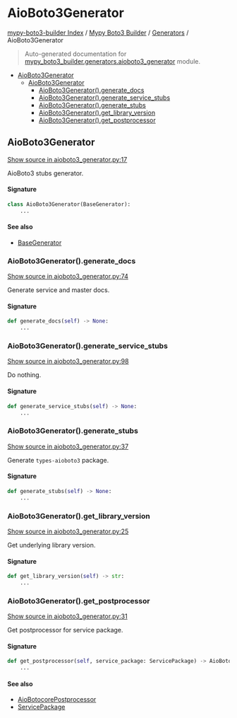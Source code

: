 # AioBoto3Generator

[mypy-boto3-builder Index](../../README.md#mypy-boto3-builder-index) /
[Mypy Boto3 Builder](../index.md#mypy-boto3-builder) /
[Generators](./index.md#generators) /
AioBoto3Generator

> Auto-generated documentation for [mypy_boto3_builder.generators.aioboto3_generator](https://github.com/youtype/mypy_boto3_builder/blob/main/mypy_boto3_builder/generators/aioboto3_generator.py) module.

- [AioBoto3Generator](#aioboto3generator)
  - [AioBoto3Generator](#aioboto3generator-1)
    - [AioBoto3Generator().generate_docs](#aioboto3generator()generate_docs)
    - [AioBoto3Generator().generate_service_stubs](#aioboto3generator()generate_service_stubs)
    - [AioBoto3Generator().generate_stubs](#aioboto3generator()generate_stubs)
    - [AioBoto3Generator().get_library_version](#aioboto3generator()get_library_version)
    - [AioBoto3Generator().get_postprocessor](#aioboto3generator()get_postprocessor)

## AioBoto3Generator

[Show source in aioboto3_generator.py:17](https://github.com/youtype/mypy_boto3_builder/blob/main/mypy_boto3_builder/generators/aioboto3_generator.py#L17)

AioBoto3 stubs generator.

#### Signature

```python
class AioBoto3Generator(BaseGenerator):
    ...
```

#### See also

- [BaseGenerator](./base_generator.md#basegenerator)

### AioBoto3Generator().generate_docs

[Show source in aioboto3_generator.py:74](https://github.com/youtype/mypy_boto3_builder/blob/main/mypy_boto3_builder/generators/aioboto3_generator.py#L74)

Generate service and master docs.

#### Signature

```python
def generate_docs(self) -> None:
    ...
```

### AioBoto3Generator().generate_service_stubs

[Show source in aioboto3_generator.py:98](https://github.com/youtype/mypy_boto3_builder/blob/main/mypy_boto3_builder/generators/aioboto3_generator.py#L98)

Do nothing.

#### Signature

```python
def generate_service_stubs(self) -> None:
    ...
```

### AioBoto3Generator().generate_stubs

[Show source in aioboto3_generator.py:37](https://github.com/youtype/mypy_boto3_builder/blob/main/mypy_boto3_builder/generators/aioboto3_generator.py#L37)

Generate `types-aioboto3` package.

#### Signature

```python
def generate_stubs(self) -> None:
    ...
```

### AioBoto3Generator().get_library_version

[Show source in aioboto3_generator.py:25](https://github.com/youtype/mypy_boto3_builder/blob/main/mypy_boto3_builder/generators/aioboto3_generator.py#L25)

Get underlying library version.

#### Signature

```python
def get_library_version(self) -> str:
    ...
```

### AioBoto3Generator().get_postprocessor

[Show source in aioboto3_generator.py:31](https://github.com/youtype/mypy_boto3_builder/blob/main/mypy_boto3_builder/generators/aioboto3_generator.py#L31)

Get postprocessor for service package.

#### Signature

```python
def get_postprocessor(self, service_package: ServicePackage) -> AioBotocorePostprocessor:
    ...
```

#### See also

- [AioBotocorePostprocessor](../postprocessors/aiobotocore.md#aiobotocorepostprocessor)
- [ServicePackage](../structures/service_package.md#servicepackage)


